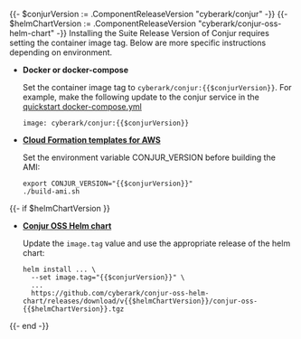 {{- $conjurVersion := .ComponentReleaseVersion "cyberark/conjur" -}}
{{- $helmChartVersion := .ComponentReleaseVersion "cyberark/conjur-oss-helm-chart" -}}
Installing the Suite Release Version of Conjur requires setting the container image tag. Below are more specific instructions depending on environment.

+ **Docker or docker-compose**

  Set the container image tag to `cyberark/conjur:{{$conjurVersion}}`.
  For example, make the following update to the conjur service in the [quickstart docker-compose.yml](https://github.com/cyberark/conjur-quickstart/blob/master/docker-compose.yml)
  ```
  image: cyberark/conjur:{{$conjurVersion}}
  ```

+ [**Cloud Formation templates for AWS**](https://github.com/cyberark/conjur-aws)

  Set the environment variable CONJUR_VERSION before building the AMI:
  ```
  export CONJUR_VERSION="{{$conjurVersion}}"
  ./build-ami.sh
  ```
{{- if $helmChartVersion }}

+ [**Conjur OSS Helm chart**](https://github.com/cyberark/conjur-oss-helm-chart)

  Update the `image.tag` value and use the appropriate release of the helm chart:
  ```
  helm install ... \
    --set image.tag="{{$conjurVersion}}" \
    ...
    https://github.com/cyberark/conjur-oss-helm-chart/releases/download/v{{$helmChartVersion}}/conjur-oss-{{$helmChartVersion}}.tgz
  ```
{{- end -}}
